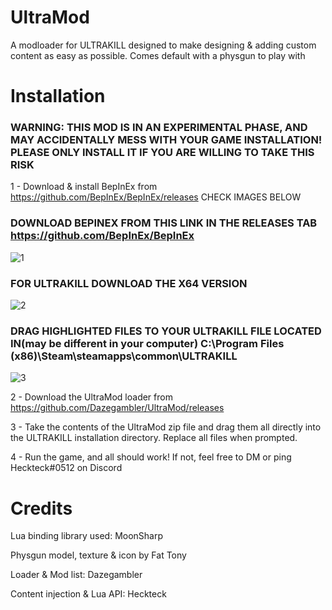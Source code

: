 # UltraMod
A modloader for ULTRAKILL designed to make designing & adding custom content as easy as possible. Comes default with a physgun to play with

# Installation
### WARNING: THIS MOD IS IN AN EXPERIMENTAL PHASE, AND MAY ACCIDENTALLY MESS WITH YOUR GAME INSTALLATION! PLEASE ONLY INSTALL IT IF YOU ARE WILLING TO TAKE THIS RISK
1 - Download & install BepInEx from https://github.com/BepInEx/BepInEx/releases CHECK IMAGES BELOW 

### DOWNLOAD BEPINEX FROM THIS LINK IN THE RELEASES TAB https://github.com/BepInEx/BepInEx

![1](https://user-images.githubusercontent.com/70617250/131773125-bb6c47c0-5973-49c1-ab62-9f1b48426d3e.jpg)

### FOR ULTRAKILL DOWNLOAD THE X64 VERSION

![2](https://user-images.githubusercontent.com/70617250/131773137-1645356a-b045-4bec-852a-cfc5b6e4659c.jpg)

### DRAG HIGHLIGHTED FILES TO YOUR ULTRAKILL FILE LOCATED IN(may be different in your computer) C:\Program Files (x86)\Steam\steamapps\common\ULTRAKILL

![3](https://user-images.githubusercontent.com/70617250/131773145-212aa0bb-649c-4204-86df-640b4cd0adb0.png)


2 - Download the UltraMod loader from https://github.com/Dazegambler/UltraMod/releases

3 - Take the contents of the UltraMod zip file and drag them all directly into the ULTRAKILL installation directory. Replace all files when prompted. 

4 - Run the game, and all should work! If not, feel free to DM or ping Heckteck#0512 on Discord

# Credits
Lua binding library used: MoonSharp

Physgun model, texture & icon by Fat Tony

Loader & Mod list: Dazegambler

Content injection & Lua API: Heckteck
